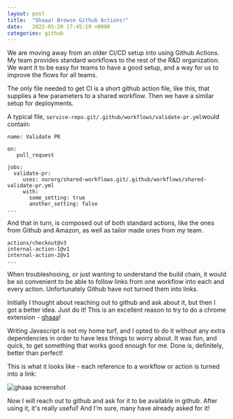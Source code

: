```yaml
---
layout: post
title:  "Ghaaa! Browse Github Actions!"
date:   2022-05-20 17:45:19 +0000
categories: github
---
```

We are moving away from an older CI/CD setup into using Github Actions.
My team provides standard workflows to the rest of the R&D organization.
We want it to be easy for teams to have a good setup, and a way
for us to improve the flows for all teams.

The only file needed to get CI is a short github action file, like this, that
supplies a few parameters to a shared workflow. Then we have a similar
setup for deployments.

A typical file, `service-repo.git/.github/workflows/validate-pr.yml`would contain:
```
name: Validate PR

on:
   pull_request

jobs:
  validate-pr:
     uses: ourorg/shared-workflows.git/.github/workflows/shared-validate-pr.yml
	 with:
	   some_setting: true
	   another_setting: false
...
```

And that in turn, is composed out of both standard actions, like the
ones from Github and Amazon, as well as tailor made ones from my
team.

```
actions/checkout@v3
internal-action-1@v1
internal-action-2@v1
...
```
When troubleshooing, or just wanting to understand the
build chain, it would be so convenient to be able to follow
links from one workflow into each and every action. Unfortunately
Github have not turned them into links.

Initially I thought about reaching out to github and ask
about it, but then I got a better idea. Just do it!
This is an excellent reason to try to do a chrome
extension - [ghaaa](https://gitlab.com/rolwi/ghaaa)!

Writing Javascript is not my home turf, and I opted to do
it without any extra dependencies in order to have less things
to worry about. It was fun, and quick, to get something
that works good enough for me. Done is, definitely, better
than perfect!

This is what it looks like - each reference to a workflow
or action is turned into a link:

![ghaaa screenshot](/assets/ghaa.png)

Now I will reach out to github and ask for it to
be available in github. After using it, it's really
useful! And I'm sure, many have already asked for it!

